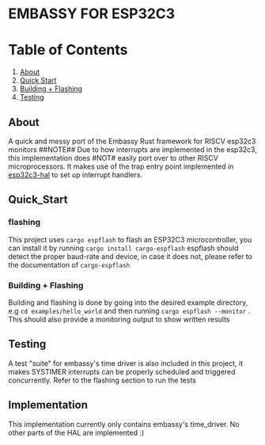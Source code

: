 # EMBASSY FOR ESP32C3 #
# Table of Contents
1. [About](#About)
2. [Quick Start](#Quick_Start)
3. [Building + Flashing](#<Building-+-Flashing>)
4. [Testing](#Testing)

## About
A quick and messy port of the Embassy Rust framework  for RISCV esp32c3 monitors
##NOTE## Due to how interrupts are implemented in the esp32c3, this implementation does #NOT# easily port over to other RISCV microprocessors. It makes use of the trap entry point implemented in [esp32c3-hal](https://github.com/esp-rs/esp-hal/tree/main/esp32c3-hal) to set up interrupt handlers.

## Quick_Start
### flashing

This project uses `cargo espflash` to flash an ESP32C3 microcontroller, you can install it by running `cargo install cargo-espflash`
espflash should detect the proper baud-rate and device, in case it does not, please refer to the documentation of `cargo-espflash`
### Building + Flashing
Building and flashing is done by going into the desired example directory, e.g `cd examples/hello_world` and then running `cargo espflash --monitor` . This should also provide a monitoring output to show written results

## Testing

A test "suite" for embassy's time driver is also included in this project, it makes SYSTIMER interrupts can be properly scheduled and triggered concurrently. Refer to the flashing section to run the tests

## Implementation
This implementation currently only contains embassy's time_driver. No other parts of the HAL are implemented :)